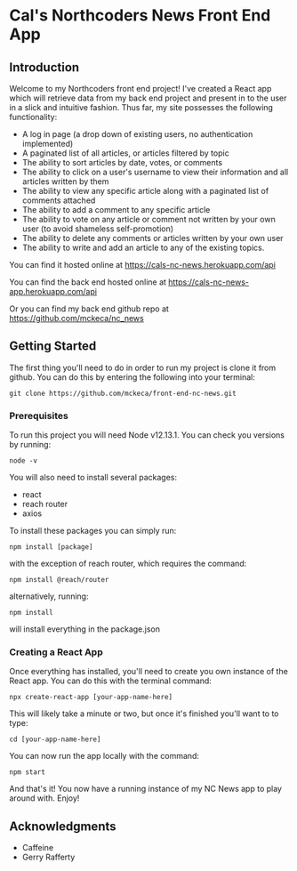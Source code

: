 # Cal's Northcoders News Front End App

## Introduction

Welcome to my Northcoders front end project! I've created a React app which will retrieve data from my back end project and present in to the user in a slick and intuitive fashion. Thus far, my site possesses the following functionality:

- A log in page (a drop down of existing users, no authentication implemented)
- A paginated list of all articles, or articles filtered by topic
- The ability to sort articles by date, votes, or comments
- The ability to click on a user's username to view their information and all articles written by them
- The ability to view any specific article along with a paginated list of comments attached
- The ability to add a comment to any specific article
- The ability to vote on any article or comment not written by your own user (to avoid shameless self-promotion)
- The ability to delete any comments or articles written by your own user
- The ability to write and add an article to any of the existing topics.

You can find it hosted online at https://cals-nc-news.herokuapp.com/api

You can find the back end hosted online at https://cals-nc-news-app.herokuapp.com/api

Or you can find my back end github repo at https://github.com/mckeca/nc_news

## Getting Started

The first thing you'll need to do in order to run my project is clone it from github. You can do this by entering the following into your terminal:

```
git clone https://github.com/mckeca/front-end-nc-news.git
```

### Prerequisites

To run this project you will need Node v12.13.1. You can check you versions by running:

```
node -v
```

You will also need to install several packages:

- react
- reach router
- axios

To install these packages you can simply run:

```
npm install [package]
```

with the exception of reach router, which requires the command:

```
npm install @reach/router
```

alternatively, running:

```
npm install
```

will install everything in the package.json

### Creating a React App

Once everything has installed, you'll need to create you own instance of the React app. You can do this with the terminal command:

```
npx create-react-app [your-app-name-here]
```

This will likely take a minute or two, but once it's finished you'll want to to type:

```
cd [your-app-name-here]
```

You can now run the app locally with the command:

```
npm start
```

And that's it! You now have a running instance of my NC News app to play around with. Enjoy!

## Acknowledgments

- Caffeine
- Gerry Rafferty
